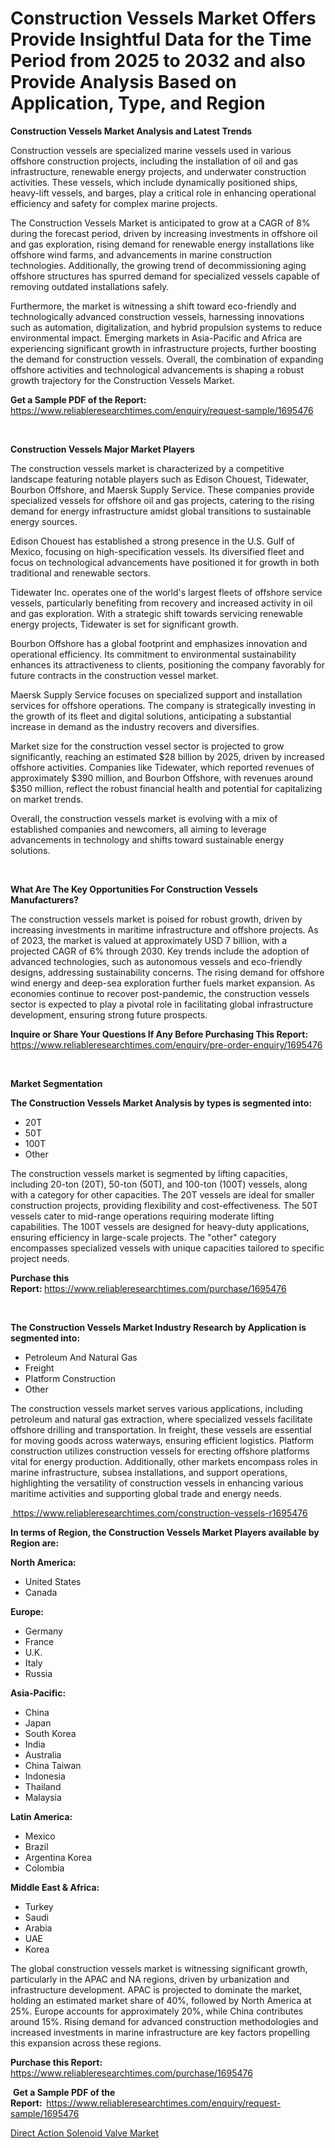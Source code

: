 <p><h1>Construction Vessels Market Offers Provide Insightful Data for the Time Period from 2025 to 2032 and also Provide Analysis Based on Application, Type, and Region</h1></p><p><strong>Construction Vessels Market Analysis and Latest Trends</strong></p>
<p><p>Construction vessels are specialized marine vessels used in various offshore construction projects, including the installation of oil and gas infrastructure, renewable energy projects, and underwater construction activities. These vessels, which include dynamically positioned ships, heavy-lift vessels, and barges, play a critical role in enhancing operational efficiency and safety for complex marine projects.</p><p>The Construction Vessels Market is anticipated to grow at a CAGR of 8% during the forecast period, driven by increasing investments in offshore oil and gas exploration, rising demand for renewable energy installations like offshore wind farms, and advancements in marine construction technologies. Additionally, the growing trend of decommissioning aging offshore structures has spurred demand for specialized vessels capable of removing outdated installations safely.</p><p>Furthermore, the market is witnessing a shift toward eco-friendly and technologically advanced construction vessels, harnessing innovations such as automation, digitalization, and hybrid propulsion systems to reduce environmental impact. Emerging markets in Asia-Pacific and Africa are experiencing significant growth in infrastructure projects, further boosting the demand for construction vessels. Overall, the combination of expanding offshore activities and technological advancements is shaping a robust growth trajectory for the Construction Vessels Market.</p></p>
<p><strong>Get a Sample PDF of the Report:&nbsp;</strong> <a href="https://www.reliableresearchtimes.com/enquiry/request-sample/1695476?utm_campaign=2233&utm_medium=2&utm_source=Github&utm_content=ia&utm_term=10042025&utm_id=construction-vessels">https://www.reliableresearchtimes.com/enquiry/request-sample/1695476</a></p>
<p>&nbsp;</p>
<p><strong>Construction Vessels Major Market Players</strong></p>
<p><p>The construction vessels market is characterized by a competitive landscape featuring notable players such as Edison Chouest, Tidewater, Bourbon Offshore, and Maersk Supply Service. These companies provide specialized vessels for offshore oil and gas projects, catering to the rising demand for energy infrastructure amidst global transitions to sustainable energy sources.</p><p>Edison Chouest has established a strong presence in the U.S. Gulf of Mexico, focusing on high-specification vessels. Its diversified fleet and focus on technological advancements have positioned it for growth in both traditional and renewable sectors.</p><p>Tidewater Inc. operates one of the world's largest fleets of offshore service vessels, particularly benefiting from recovery and increased activity in oil and gas exploration. With a strategic shift towards servicing renewable energy projects, Tidewater is set for significant growth.</p><p>Bourbon Offshore has a global footprint and emphasizes innovation and operational efficiency. Its commitment to environmental sustainability enhances its attractiveness to clients, positioning the company favorably for future contracts in the construction vessel market.</p><p>Maersk Supply Service focuses on specialized support and installation services for offshore operations. The company is strategically investing in the growth of its fleet and digital solutions, anticipating a substantial increase in demand as the industry recovers and diversifies.</p><p>Market size for the construction vessel sector is projected to grow significantly, reaching an estimated $28 billion by 2025, driven by increased offshore activities. Companies like Tidewater, which reported revenues of approximately $390 million, and Bourbon Offshore, with revenues around $350 million, reflect the robust financial health and potential for capitalizing on market trends.</p><p>Overall, the construction vessels market is evolving with a mix of established companies and newcomers, all aiming to leverage advancements in technology and shifts toward sustainable energy solutions.</p></p>
<p>&nbsp;</p>
<p><strong>What Are The Key Opportunities For Construction Vessels Manufacturers?</strong></p>
<p><p>The construction vessels market is poised for robust growth, driven by increasing investments in maritime infrastructure and offshore projects. As of 2023, the market is valued at approximately USD 7 billion, with a projected CAGR of 6% through 2030. Key trends include the adoption of advanced technologies, such as autonomous vessels and eco-friendly designs, addressing sustainability concerns. The rising demand for offshore wind energy and deep-sea exploration further fuels market expansion. As economies continue to recover post-pandemic, the construction vessels sector is expected to play a pivotal role in facilitating global infrastructure development, ensuring strong future prospects.</p></p>
<p><strong>Inquire or Share Your Questions If Any Before Purchasing This Report:</strong> <a href="https://www.reliableresearchtimes.com/enquiry/pre-order-enquiry/1695476?utm_campaign=2233&utm_medium=2&utm_source=Github&utm_content=ia&utm_term=10042025&utm_id=construction-vessels">https://www.reliableresearchtimes.com/enquiry/pre-order-enquiry/1695476</a></p>
<p>&nbsp;</p>
<p><strong>Market Segmentation</strong></p>
<p><strong>The Construction Vessels Market Analysis by types is segmented into:</strong></p>
<p><ul><li>20T</li><li>50T</li><li>100T</li><li>Other</li></ul></p>
<p><p>The construction vessels market is segmented by lifting capacities, including 20-ton (20T), 50-ton (50T), and 100-ton (100T) vessels, along with a category for other capacities. The 20T vessels are ideal for smaller construction projects, providing flexibility and cost-effectiveness. The 50T vessels cater to mid-range operations requiring moderate lifting capabilities. The 100T vessels are designed for heavy-duty applications, ensuring efficiency in large-scale projects. The "other" category encompasses specialized vessels with unique capacities tailored to specific project needs.</p></p>
<p><strong>Purchase this Report:&nbsp;</strong><a href="https://www.reliableresearchtimes.com/purchase/1695476?utm_campaign=2233&utm_medium=2&utm_source=Github&utm_content=ia&utm_term=10042025&utm_id=construction-vessels">https://www.reliableresearchtimes.com/purchase/1695476</a></p>
<p>&nbsp;</p>
<p><strong>The Construction Vessels Market Industry Research by Application is segmented into:</strong></p>
<p><ul><li>Petroleum And Natural Gas</li><li>Freight</li><li>Platform Construction</li><li>Other</li></ul></p>
<p><p>The construction vessels market serves various applications, including petroleum and natural gas extraction, where specialized vessels facilitate offshore drilling and transportation. In freight, these vessels are essential for moving goods across waterways, ensuring efficient logistics. Platform construction utilizes construction vessels for erecting offshore platforms vital for energy production. Additionally, other markets encompass roles in marine infrastructure, subsea installations, and support operations, highlighting the versatility of construction vessels in enhancing various maritime activities and supporting global trade and energy needs.</p></p>
<p><a href="https://www.reliableresearchtimes.com/construction-vessels-r1695476?utm_campaign=2233&utm_medium=2&utm_source=Github&utm_content=ia&utm_term=10042025&utm_id=construction-vessels">&nbsp;https://www.reliableresearchtimes.com/construction-vessels-r1695476</a></p>
<p><strong>In terms of Region, the Construction Vessels Market Players available by Region are:</strong></p>
<p>
    <p> <strong> North America: </strong>
        <ul>
            <li>United States</li>
            <li>Canada</li>
        </ul>
        </p> 
    <p> <strong> Europe: </strong>
        <ul>
            <li>Germany</li>
            <li>France</li>
            <li>U.K.</li>
            <li>Italy</li>
            <li>Russia</li>
        </ul>
        </p> 
    <p> <strong> Asia-Pacific: </strong>
        <ul>
            <li>China</li>
            <li>Japan</li>
            <li>South Korea</li>
            <li>India</li>
            <li>Australia</li>
            <li>China Taiwan</li>
            <li>Indonesia</li>
            <li>Thailand</li>
            <li>Malaysia</li>
        </ul>
        </p> 
    <p> <strong> Latin America: </strong>
        <ul>
            <li>Mexico</li>
            <li>Brazil</li>
            <li>Argentina Korea</li>
            <li>Colombia</li>
        </ul>
        </p> 
    <p> <strong> Middle East & Africa: </strong>
        <ul>
            <li>Turkey</li>
            <li>Saudi</li>
            <li>Arabia</li>
            <li>UAE</li>
            <li>Korea</li>
        </ul>
    </p>
    </p>
<p><p>The global construction vessels market is witnessing significant growth, particularly in the APAC and NA regions, driven by urbanization and infrastructure development. APAC is projected to dominate the market, holding an estimated market share of 40%, followed by North America at 25%. Europe accounts for approximately 20%, while China contributes around 15%. Rising demand for advanced construction methodologies and increased investments in marine infrastructure are key factors propelling this expansion across these regions.</p></p>
<p><strong>Purchase this Report: </strong><a href="https://www.reliableresearchtimes.com/purchase/1695476?utm_campaign=2233&utm_medium=2&utm_source=Github&utm_content=ia&utm_term=10042025&utm_id=construction-vessels">https://www.reliableresearchtimes.com/purchase/1695476</a></p>
<p>&nbsp;<strong>Get a Sample PDF of the Report:&nbsp;&nbsp;</strong><a href="https://www.reliableresearchtimes.com/enquiry/request-sample/1695476?utm_campaign=2233&utm_medium=2&utm_source=Github&utm_content=ia&utm_term=10042025&utm_id=construction-vessels">https://www.reliableresearchtimes.com/enquiry/request-sample/1695476</a></p>
<p><strong></strong></p>
<p><p><a href="https://github.com/irfadac/Market-Research-Report-List-5/blob/main/direct-action-solenoid-valve-market.md?utm_campaign=2233&utm_medium=2&utm_source=Github&utm_content=ia&utm_term=10042025&utm_id=construction-vessels">Direct Action Solenoid Valve Market</a></p></p>